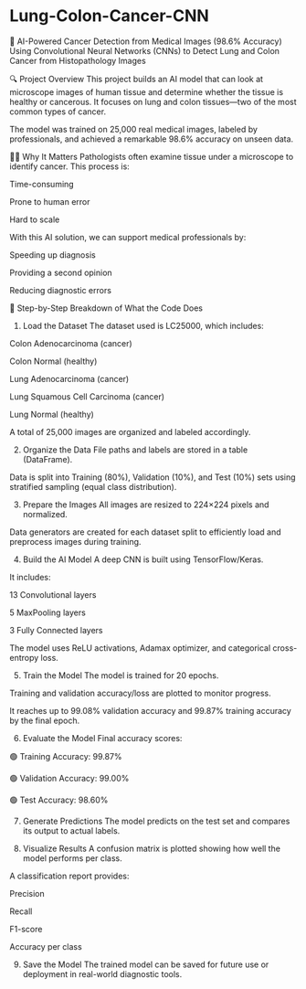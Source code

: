 # Lung-Colon-Cancer-CNN
🧠 AI-Powered Cancer Detection from Medical Images (98.6% Accuracy)
Using Convolutional Neural Networks (CNNs) to Detect Lung and Colon Cancer from Histopathology Images

🔍 Project Overview
This project builds an AI model that can look at microscope images of human tissue and determine whether the tissue is healthy or cancerous. It focuses on lung and colon tissues—two of the most common types of cancer.

The model was trained on 25,000 real medical images, labeled by professionals, and achieved a remarkable 98.6% accuracy on unseen data.

👨‍⚕️ Why It Matters
Pathologists often examine tissue under a microscope to identify cancer. This process is:

Time-consuming

Prone to human error

Hard to scale

With this AI solution, we can support medical professionals by:

Speeding up diagnosis

Providing a second opinion

Reducing diagnostic errors

🔬 Step-by-Step Breakdown of What the Code Does
1. Load the Dataset
The dataset used is LC25000, which includes:

Colon Adenocarcinoma (cancer)

Colon Normal (healthy)

Lung Adenocarcinoma (cancer)

Lung Squamous Cell Carcinoma (cancer)

Lung Normal (healthy)

A total of 25,000 images are organized and labeled accordingly.

2. Organize the Data
File paths and labels are stored in a table (DataFrame).

Data is split into Training (80%), Validation (10%), and Test (10%) sets using stratified sampling (equal class distribution).

3. Prepare the Images
All images are resized to 224×224 pixels and normalized.

Data generators are created for each dataset split to efficiently load and preprocess images during training.

4. Build the AI Model
A deep CNN is built using TensorFlow/Keras.

It includes:

13 Convolutional layers

5 MaxPooling layers

3 Fully Connected layers

The model uses ReLU activations, Adamax optimizer, and categorical cross-entropy loss.

5. Train the Model
The model is trained for 20 epochs.

Training and validation accuracy/loss are plotted to monitor progress.

It reaches up to 99.08% validation accuracy and 99.87% training accuracy by the final epoch.

6. Evaluate the Model
Final accuracy scores:

🟢 Training Accuracy: 99.87%

🟢 Validation Accuracy: 99.00%

🟢 Test Accuracy: 98.60%

7. Generate Predictions
The model predicts on the test set and compares its output to actual labels.

8. Visualize Results
A confusion matrix is plotted showing how well the model performs per class.

A classification report provides:

Precision

Recall

F1-score

Accuracy per class

9. Save the Model
The trained model can be saved for future use or deployment in real-world diagnostic tools.

